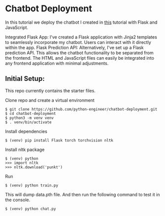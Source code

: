 # Chatbot Deployment

In this tutorial we deploy the chatbot I created in [this]([https://github.com/python-engineer/pytorch-chatbo](https://github.com/AbhayAnilark/GFG-chat-bot/tree/main/chatbot-deployment-main)t) tutorial with Flask and JavaScript.

Integrated Flask App: I've created a Flask application with Jinja2 templates to seamlessly incorporate my chatbot. Users can interact with it directly within the app.
Flask Prediction API: Alternatively, I've set up a Flask prediction API. This allows the chatbot functionality to be separated from the frontend. The HTML and JavaScript files can easily be integrated into any frontend application with minimal adjustments.


## Initial Setup:
This repo currently contains the starter files.

Clone repo and create a virtual environment
```
$ git clone https://github.com/python-engineer/chatbot-deployment.git
$ cd chatbot-deployment
$ python3 -m venv venv
$ . venv/bin/activate
```
Install dependencies
```
$ (venv) pip install Flask torch torchvision nltk
```
Install nltk package
```
$ (venv) python
>>> import nltk
>>> nltk.download('punkt')
```

Run
```
$ (venv) python train.py
```
This will dump data.pth file. And then run
the following command to test it in the console.
```
$ (venv) python chat.py
```
